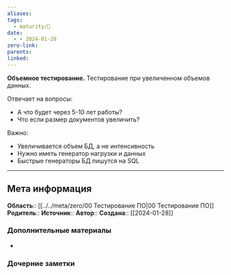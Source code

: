 ```yaml
---
aliases: 
tags:
  - maturity/🌱
date:
  - - 2024-01-28
zero-link: 
parents: 
linked:
---
```

**Объемное тестирование.** Тестирование при увеличенном объемов данных.

Отвечает на вопросы:
- А что будет через 5-10 лет работы?
- Что если размер документов увеличить?

Важно:
- Увеличивается объем БД, а не интенсивность
- Нужно иметь генератор нагрузки и данных
- Быстрые генераторы БД пишутся на SQL

***
## Мета информация
**Область**:: [[../../meta/zero/00 Тестирование ПО|00 Тестирование ПО]]
**Родитель**:: 
**Источник**:: 
**Автор**:: 
**Создана**:: [[2024-01-28]]
### Дополнительные материалы
- 
### Дочерние заметки
<!-- QueryToSerialize: LIST FROM [[]] WHERE contains(Родитель, this.file.link) or contains(parents, this.file.link) -->
